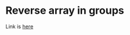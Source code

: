 #  Reverse array in groups
Link is [here](https://practice.geeksforgeeks.org/problems/reverse-array-in-groups/0)